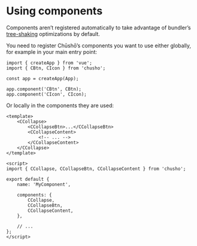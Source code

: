 # Using components

Components aren’t registered automatically to take advantage of bundler’s [tree-shaking](https://en.wikipedia.org/wiki/Tree_shaking) optimizations by default.

You need to register Chūshō’s components you want to use either globally, for example in your main entry point:

```js{6-7}
import { createApp } from 'vue';
import { CBtn, CIcon } from 'chusho';

const app = createApp(App);

app.component('CBtn', CBtn);
app.component('CIcon', CIcon);
```

Or locally in the components they are used:

```vue{11,17-19}
<template>
    <CCollapse>
        <CCollapseBtn>...</CCollapseBtn>
        <CCollapseContent>
            <!-- ... -->
        </CCollapseContent>
    </CCollapse>
</template>

<script>
import { CCollapse, CCollapseBtn, CCollapseContent } from 'chusho';

export default {
    name: 'MyComponent',

    components: {
        CCollapse,
        CCollapseBtn,
        CCollapseContent,
    },

    // ...
};
</script>
```
